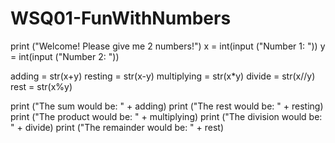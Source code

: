 # WSQ01-FunWithNumbers
print ("Welcome! Please give me 2 numbers!")
x = int(input ("Number 1: "))
y = int(input ("Number 2: "))

adding = str(x+y)
resting = str(x-y)
multiplying = str(x*y)
divide = str(x//y)
rest = str(x%y)

print ("The sum would be: " + adding)
print ("The rest would be: " + resting)
print ("The product would be: " + multiplying)
print ("The division would be: " + divide)
print ("The remainder would be: " + rest)
